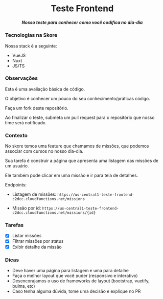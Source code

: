 <h1 align="center">Teste Frontend</h1>
<h5 align="center">Nosso teste para conhecer como você codifica no dia-dia</h5>

### Tecnologias na Skore

Nossa stack é a seguinte:

- VueJS
- Nuxt
- JS/TS

### Observações

Esta é uma avaliação básica de código.

O objetivo é conhecer um pouco do seu conhecimento/práticas código.

Faça um fork deste repositório.

Ao finalizar o teste, submeta um pull request para o repositório que nosso time será notificado.

### Contexto

No skore temos uma feature que chamamos de missões, que podemos associar com cursos no nosso dia-dia.

Sua tarefa é construir a página que apresenta uma listagem das missões de um usuário.

Ele também pode clicar em uma missão e ir para tela de detalhes.

Endpoints:

* Listagem de missões: `https://us-central1-teste-frontend-c2dcc.cloudfunctions.net/missions`

* Missão por id: `https://us-central1-teste-frontend-c2dcc.cloudfunctions.net/missions/{id}`

### Tarefas

- [X] Listar missões
- [X] Filtrar missões por status
- [X] Exibir detalhe da missão

### Dicas

- Deve haver uma página para listagem e uma para detalhe
- Faça o melhor layout que você puder (responsivo e interativo)
- Desencorajamos o uso de frameworks de layout (bootstrap, vuetify, bulma, etc)
- Caso tenha alguma dúvida, tome uma decisão e explique no PR
